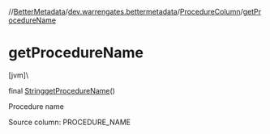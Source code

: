 //[BetterMetadata](../../../index.md)/[dev.warrengates.bettermetadata](../index.md)/[ProcedureColumn](index.md)/[getProcedureName](get-procedure-name.md)

# getProcedureName

[jvm]\

final [String](https://docs.oracle.com/javase/8/docs/api/java/lang/String.html)[getProcedureName](get-procedure-name.md)()

Procedure name

Source column: PROCEDURE_NAME

